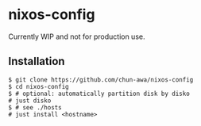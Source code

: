 # nixos-config
Currently WIP and not for production use.

## Installation
```console
$ git clone https://github.com/chun-awa/nixos-config
$ cd nixos-config
$ # optional: automatically partition disk by disko
# just disko
$ # see ./hosts
# just install <hostname>
```

